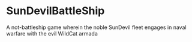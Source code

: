 # SunDevilBattleShip
A not-battleship game wherein the noble SunDevil fleet engages in naval warfare with the evil WildCat armada
